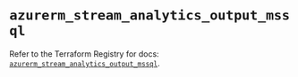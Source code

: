 # `azurerm_stream_analytics_output_mssql`

Refer to the Terraform Registry for docs: [`azurerm_stream_analytics_output_mssql`](https://registry.terraform.io/providers/hashicorp/azurerm/3.94.0/docs/resources/stream_analytics_output_mssql).
